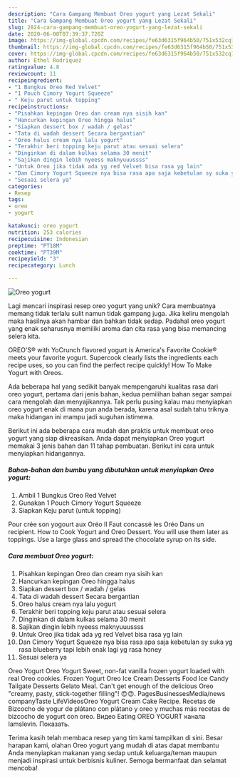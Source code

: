 ```yaml
---
description: "Cara Gampang Membuat Oreo yogurt yang Lezat Sekali"
title: "Cara Gampang Membuat Oreo yogurt yang Lezat Sekali"
slug: 2824-cara-gampang-membuat-oreo-yogurt-yang-lezat-sekali
date: 2020-06-08T07:39:37.720Z
image: https://img-global.cpcdn.com/recipes/fe63d6315f964b50/751x532cq70/oreo-yogurt-foto-resep-utama.jpg
thumbnail: https://img-global.cpcdn.com/recipes/fe63d6315f964b50/751x532cq70/oreo-yogurt-foto-resep-utama.jpg
cover: https://img-global.cpcdn.com/recipes/fe63d6315f964b50/751x532cq70/oreo-yogurt-foto-resep-utama.jpg
author: Ethel Rodriquez
ratingvalue: 4.8
reviewcount: 11
recipeingredient:
- "1 Bungkus Oreo Red Velvet"
- "1 Pouch Cimory Yogurt Squeeze"
- " Keju parut untuk topping"
recipeinstructions:
- "Pisahkan kepingan Oreo dan cream nya sisih kan"
- "Hancurkan kepingan Oreo hingga halus"
- "Siapkan dessert box / wadah / gelas"
- "Tata di wadah dessert Secara bergantian"
- "Oreo halus cream nya lalu yogurt"
- "Terakhir beri topping keju parut atau sesuai selera"
- "Dinginkan di dalam kulkas selama 30 menit"
- "Sajikan dingin lebih nyeess maknyuuussss"
- "Untuk Oreo jika tidak ada yg red Velvet bisa rasa yg lain"
- "Dan Cimory Yogurt Squeeze nya bisa rasa apa saja kebetulan sy suka yg rasa blueberry tapi lebih enak lagi yg rasa honey"
- "Sesuai selera ya"
categories:
- Resep
tags:
- oreo
- yogurt

katakunci: oreo yogurt 
nutrition: 253 calories
recipecuisine: Indonesian
preptime: "PT18M"
cooktime: "PT39M"
recipeyield: "3"
recipecategory: Lunch

---
```



![Oreo yogurt](https://img-global.cpcdn.com/recipes/fe63d6315f964b50/751x532cq70/oreo-yogurt-foto-resep-utama.jpg)

Lagi mencari inspirasi resep oreo yogurt yang unik? Cara membuatnya memang tidak terlalu sulit namun tidak gampang juga. Jika keliru mengolah maka hasilnya akan hambar dan bahkan tidak sedap. Padahal oreo yogurt yang enak seharusnya memiliki aroma dan cita rasa yang bisa memancing selera kita.

OREO&#39;S® with YoCrunch flavored yogurt is America&#39;s Favorite Cookie® meets your favorite yogurt. Supercook clearly lists the ingredients each recipe uses, so you can find the perfect recipe quickly! How To Make Yogurt with Oreos.

Ada beberapa hal yang sedikit banyak mempengaruhi kualitas rasa dari oreo yogurt, pertama dari jenis bahan, kedua pemilihan bahan segar sampai cara mengolah dan menyajikannya. Tak perlu pusing kalau mau menyiapkan oreo yogurt enak di mana pun anda berada, karena asal sudah tahu triknya maka hidangan ini mampu jadi suguhan istimewa.


Berikut ini ada beberapa cara mudah dan praktis untuk membuat oreo yogurt yang siap dikreasikan. Anda dapat menyiapkan Oreo yogurt memakai 3 jenis bahan dan 11 tahap pembuatan. Berikut ini cara untuk menyiapkan hidangannya.

<!--inarticleads1-->

##### Bahan-bahan dan bumbu yang dibutuhkan untuk menyiapkan Oreo yogurt:

1. Ambil 1 Bungkus Oreo Red Velvet
1. Gunakan 1 Pouch Cimory Yogurt Squeeze
1. Siapkan  Keju parut (untuk topping)


Pour crée son yogourt aux Oréo Il Faut concassé les Oréo Dans un recipient. How to Cook Yogurt and Oreo Dessert. You will use them later as toppings. Use a large glass and spread the chocolate syrup on its side. 

<!--inarticleads2-->

##### Cara membuat Oreo yogurt:

1. Pisahkan kepingan Oreo dan cream nya sisih kan
1. Hancurkan kepingan Oreo hingga halus
1. Siapkan dessert box / wadah / gelas
1. Tata di wadah dessert Secara bergantian
1. Oreo halus cream nya lalu yogurt
1. Terakhir beri topping keju parut atau sesuai selera
1. Dinginkan di dalam kulkas selama 30 menit
1. Sajikan dingin lebih nyeess maknyuuussss
1. Untuk Oreo jika tidak ada yg red Velvet bisa rasa yg lain
1. Dan Cimory Yogurt Squeeze nya bisa rasa apa saja kebetulan sy suka yg rasa blueberry tapi lebih enak lagi yg rasa honey
1. Sesuai selera ya


Oreo Yogurt Oreo Yogurt Sweet, non-fat vanilla frozen yogurt loaded with real Oreo cookies. Frozen Yogurt Oreo Ice Cream Desserts Food Ice Candy Tailgate Desserts Gelato Meal. Can&#39;t get enough of the delicious Oreo &#34;creamy, pasty, stick-together filling&#34;! 😍😍. PagesBusinessesMedia/news companyTaste LifeVideosOreo Yogurt Cream Cake Recipe. Recetas de Bizcocho de yogur de plátano con plátano y oreo y muchas más recetas de bizcocho de yogurt con oreo. Видео Eating OREO YOGURT канала Iamslevin. Показать. 

Terima kasih telah membaca resep yang tim kami tampilkan di sini. Besar harapan kami, olahan Oreo yogurt yang mudah di atas dapat membantu Anda menyiapkan makanan yang sedap untuk keluarga/teman maupun menjadi inspirasi untuk berbisnis kuliner. Semoga bermanfaat dan selamat mencoba!
